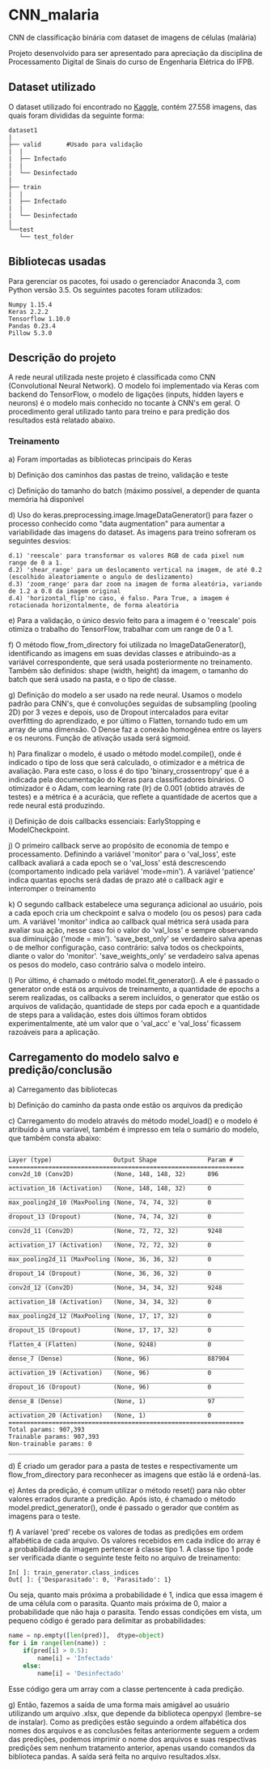 # CNN_malaria
CNN de classificação binária com dataset de imagens de células (malária)

Projeto desenvolvido para ser apresentado para apreciação da disciplina de Processamento Digital de Sinais do curso de Engenharia Elétrica do IFPB.

## Dataset utilizado

O dataset utilizado foi encontrado no [Kaggle](https://www.kaggle.com/iarunava/cell-images-for-detecting-malaria), contém 27.558 imagens, das quais foram divididas da seguinte forma:

	dataset1
	|
	├── valid		#Usado para validação
	|  |
	|  ├── Infectado	
	|  |
	|  └── Desinfectado	
	|  
	├── train
	|  |
	|  ├── Infectado	
	|  |
	|  └── Desinfectado	
	|
	└──test
	   └── test_folder

## Bibliotecas usadas

Para gerenciar os pacotes, foi usado o gerenciador Anaconda 3, com Python versão 3.5. Os seguintes pacotes foram utilizados:

	Numpy 1.15.4
	Keras 2.2.2
	Tensorflow 1.10.0
	Pandas 0.23.4
	Pillow 5.3.0

## Descrição do projeto

A rede neural utilizada neste projeto é classificada como CNN (Convolutional Neural Network). O modelo foi implementado via Keras com backend do TensorFlow, o modelo de ligações (inputs, hidden layers e neurons) é o modelo mais conhecido no tocante à CNN's em geral. O procedimento geral utilizado tanto para treino e para predição dos resultados está relatado abaixo.

### Treinamento

a) Foram importadas as bibliotecas principais do Keras

b) Definição dos caminhos das pastas de treino, validação e teste

c) Definição do tamanho do batch (máximo possível, a depender de quanta memória há disponível

d) Uso do keras.preprocessing.image.ImageDataGenerator() para fazer o processo conhecido como "data augmentation" para aumentar a variabilidade das imagens do dataset. As imagens para treino sofreram os seguintes desvios:

	d.1) 'reescale' para transformar os valores RGB de cada pixel num range de 0 a 1.
	d.2) 'shear_range' para um deslocamento vertical na imagem, de até 0.2 (escolhido aleatoriamente o angulo de deslizamento)
	d.3) 'zoom_range' para dar zoom na imagem de forma aleatória, variando de 1.2 a 0.8 da imagem original
	d.4) 'horizontal_flip'no caso, é falso. Para True, a imagem é rotacionada horizontalmente, de forma aleatória

e) Para a validação, o único desvio feito para a imagem é o 'reescale' pois otimiza o trabalho do TensorFlow, trabalhar com um range de 0 a 1.

f) O método flow_from_directory foi utilizada no ImageDataGenerator(), identificando as imagens em suas devidas classes e atribuindo-as a variável correspondente, que será usada posteriormente no treinamento. Também são definidos: shape (width, height) da imagem, o tamanho do batch que será usado na pasta, e o tipo de classe.

g) Definição do modelo a ser usado na rede neural. Usamos o modelo padrão para CNN's, que é convoluções seguidas de subsampling (pooling 2D) por 3 vezes e depois, uso de Dropout intercalados para evitar overfitting do aprendizado, e por último o Flatten, tornando tudo em um array de uma dimensão. O Dense faz a conexão homogênea entre os layers e os neurons. Função de ativação usada será sigmoid.

h) Para finalizar o modelo, é usado o método model.compile(), onde é indicado o tipo de loss que será calculado, o otimizador e a métrica de avaliação. Para este caso, o loss é do tipo 'binary_crossentropy' que é a indicada pela documentação do Keras para classificadores binários. O otimizador é o Adam, com learning rate (lr) de 0.001 (obtido através de testes) e a métrica é a acurácia, que reflete a quantidade de acertos que a rede neural está produzindo.

i) Definição de dois callbacks essenciais: EarlyStopping e ModelCheckpoint. 

j) O primeiro callback serve ao propósito de economia de tempo e processamento. Definindo a variável 'monitor' para o 'val_loss', este callback avaliará a cada epoch se o 'val_loss' está descrescendo (comportamento indicado pela variável 'mode=min'). A variável 'patience' indica quantas epochs será dadas de prazo até o callback agir e interromper o	treinamento

k) O segundo callback estabelece uma segurança adicional ao usuário, pois a cada epoch cria um checkpoint e salva o modelo (ou 	os pesos) para cada um. A variável 'monitor' indica ao callback qual métrica será usada para avaliar sua ação, nesse 		caso foi o valor do 'val_loss' e sempre observando sua diminuição ('mode = min'). 'save_best_only' se verdadeiro salva 		apenas o de melhor configuração, caso contrário: salva todos os checkpoints, diante o valor do 'monitor'. 			'save_weights_only' se verdadeiro salva apenas os pesos do modelo, caso contrário salva o modelo inteiro.

l) Por último, é chamado o método model.fit_generator(). A ele é passado o generator onde está os arquivos de treinamento, a quantidade de epochs a serem realizadas, os callbacks a serem incluídos, o generator que estão os arquivos de validação, quantidade de steps por cada epoch e a quantidade de steps para a validação, estes dois últimos foram obtidos experimentalmente, até um valor que o 'val_acc' e 'val_loss' ficassem razoáveis para a aplicação.

## Carregamento do modelo salvo e predição/conclusão

a) Carregamento das bibliotecas

b) Definição do caminho da pasta onde estão os arquivos da predição

c) Carregamento do modelo através do método model_load() e o modelo é atribuído à uma varíavel, também é impresso em tela o sumário do modelo, que também consta abaixo:

	_________________________________________________________________
	Layer (type)                 Output Shape              Param #   
	=================================================================
	conv2d_10 (Conv2D)           (None, 148, 148, 32)      896       
	_________________________________________________________________
	activation_16 (Activation)   (None, 148, 148, 32)      0         
	_________________________________________________________________
	max_pooling2d_10 (MaxPooling (None, 74, 74, 32)        0         
	_________________________________________________________________
	dropout_13 (Dropout)         (None, 74, 74, 32)        0         
	_________________________________________________________________
	conv2d_11 (Conv2D)           (None, 72, 72, 32)        9248      
	_________________________________________________________________
	activation_17 (Activation)   (None, 72, 72, 32)        0         
	_________________________________________________________________
	max_pooling2d_11 (MaxPooling (None, 36, 36, 32)        0         
	_________________________________________________________________
	dropout_14 (Dropout)         (None, 36, 36, 32)        0         
	_________________________________________________________________
	conv2d_12 (Conv2D)           (None, 34, 34, 32)        9248      
	_________________________________________________________________
	activation_18 (Activation)   (None, 34, 34, 32)        0         
	_________________________________________________________________
	max_pooling2d_12 (MaxPooling (None, 17, 17, 32)        0         
	_________________________________________________________________
	dropout_15 (Dropout)         (None, 17, 17, 32)        0         
	_________________________________________________________________
	flatten_4 (Flatten)          (None, 9248)              0         
	_________________________________________________________________
	dense_7 (Dense)              (None, 96)                887904    
	_________________________________________________________________
	activation_19 (Activation)   (None, 96)                0         
	_________________________________________________________________
	dropout_16 (Dropout)         (None, 96)                0         
	_________________________________________________________________
	dense_8 (Dense)              (None, 1)                 97        
	_________________________________________________________________
	activation_20 (Activation)   (None, 1)                 0         
	=================================================================
	Total params: 907,393
	Trainable params: 907,393
	Non-trainable params: 0
	_________________________________________________________________
	
d) É criado um gerador para a pasta de testes e respectivamente um flow_from_directory para reconhecer as imagens que estão lá e  ordená-las.

e) Antes da predição, é comum utilizar o método reset() para não obter valores errados durante a predição. Após isto, é chamado o método model.predict_generator(), onde é passado o gerador que contém as imagens para o teste.

f) A varíavel 'pred' recebe os valores de todas as predições em ordem alfabética de cada arquivo. Os valores recebidos em cada indíce do array é a probabilidade da imagem pertencer à classe tipo 1. A classe tipo 1 pode ser verificada diante o seguinte teste feito no arquivo de treinamento:

	In[ ]: train_generator.class_indices
	Out[ ]: {'Desparasitado': 0, 'Parasitado': 1}
	
Ou seja, quanto mais próxima a probabilidade é 1, indica que essa imagem é de uma célula com o parasita. Quanto mais próxima de 0, maior a probabilidade que não haja o parasita. Tendo essas condições em vista, um pequeno código é gerado para delimitar as probabilidades:
	
```python
name = np.empty([len(pred)],  dtype=object)
for i in range(len(name)) :
    if(pred[i] > 0.5):
        name[i] = 'Infectado'
    else:
        name[i] = 'Desinfectado'
```
Esse código gera um array com a classe pertencente à cada predição.

g) Então, fazemos a saída de uma forma mais amigável ao usuário utilizando um arquivo .xlsx, que depende da biblioteca openpyxl (lembre-se de instalar). Como as predições estão seguindo a ordem alfabética dos nomes dos arquivos e as conclusões feitas anteriormente seguem a ordem das predições, podemos imprimir o nome dos arquivos e suas respectivas predições sem nenhum tratamento anterior, apenas usando comandos da biblioteca pandas. A saída será feita no arquivo resultados.xlsx.
